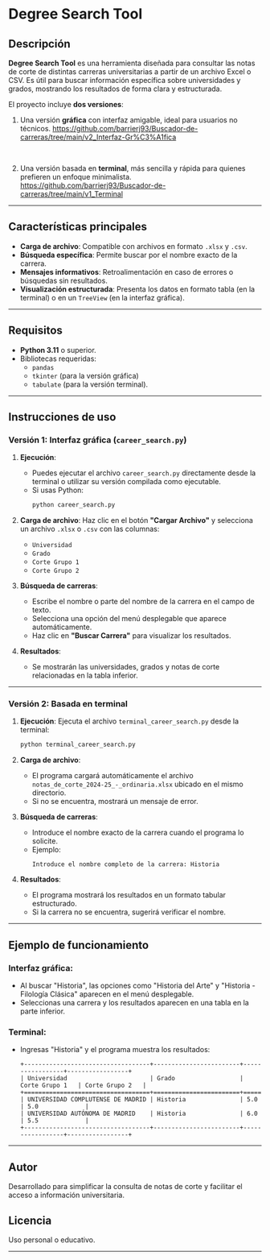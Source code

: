 
# Degree Search Tool

## Descripción
**Degree Search Tool** es una herramienta diseñada para consultar las notas de corte de distintas carreras universitarias a partir de un archivo Excel o CSV. Es útil para buscar información específica sobre universidades y grados, mostrando los resultados de forma clara y estructurada.

El proyecto incluye **dos versiones**:
   &nbsp;

1. Una versión **gráfica** con interfaz amigable, ideal para usuarios no técnicos.
   https://github.com/barrierj93/Buscador-de-carreras/tree/main/v2_Interfaz-Gr%C3%A1fica

   &nbsp;

2. Una versión basada en **terminal**, más sencilla y rápida para quienes prefieren un enfoque minimalista.
   https://github.com/barrierj93/Buscador-de-carreras/tree/main/v1_Terminal 

---

## Características principales
- **Carga de archivo**: Compatible con archivos en formato `.xlsx` y `.csv`.
- **Búsqueda específica**: Permite buscar por el nombre exacto de la carrera.
- **Mensajes informativos**: Retroalimentación en caso de errores o búsquedas sin resultados.
- **Visualización estructurada**: Presenta los datos en formato tabla (en la terminal) o en un `TreeView` (en la interfaz gráfica).

---

## Requisitos
- **Python 3.11** o superior.
- Bibliotecas requeridas:
  - `pandas`
  - `tkinter` (para la versión gráfica)
  - `tabulate` (para la versión terminal).

---

## Instrucciones de uso

### **Versión 1: Interfaz gráfica (`career_search.py`)**

1. **Ejecución**: 
   - Puedes ejecutar el archivo `career_search.py` directamente desde la terminal o utilizar su versión compilada como ejecutable.
   - Si usas Python:
     ```bash
     python career_search.py
     ```
2. **Carga de archivo**: Haz clic en el botón **"Cargar Archivo"** y selecciona un archivo `.xlsx` o `.csv` con las columnas:
   - `Universidad`
   - `Grado`
   - `Corte Grupo 1`
   - `Corte Grupo 2`

3. **Búsqueda de carreras**:
   - Escribe el nombre o parte del nombre de la carrera en el campo de texto.
   - Selecciona una opción del menú desplegable que aparece automáticamente.
   - Haz clic en **"Buscar Carrera"** para visualizar los resultados.

4. **Resultados**: 
   - Se mostrarán las universidades, grados y notas de corte relacionadas en la tabla inferior.

---

### **Versión 2: Basada en terminal**

1. **Ejecución**: Ejecuta el archivo `terminal_career_search.py` desde la terminal:
   ```bash
   python terminal_career_search.py
   ```

2. **Carga de archivo**: 
   - El programa cargará automáticamente el archivo `notas_de_corte_2024-25_-_ordinaria.xlsx` ubicado en el mismo directorio.
   - Si no se encuentra, mostrará un mensaje de error.

3. **Búsqueda de carreras**:
   - Introduce el nombre exacto de la carrera cuando el programa lo solicite.
   - Ejemplo:
     ```
     Introduce el nombre completo de la carrera: Historia
     ```

4. **Resultados**:
   - El programa mostrará los resultados en un formato tabular estructurado.
   - Si la carrera no se encuentra, sugerirá verificar el nombre.

---

## Ejemplo de funcionamiento

### **Interfaz gráfica**:
- Al buscar "Historia", las opciones como "Historia del Arte" y "Historia - Filología Clásica" aparecen en el menú desplegable.
- Seleccionas una carrera y los resultados aparecen en una tabla en la parte inferior.

### **Terminal**:
- Ingresas "Historia" y el programa muestra los resultados:
  ```
  +-----------------------------------+------------------------+-----------------+-----------------+
  | Universidad                       | Grado                  | Corte Grupo 1   | Corte Grupo 2   |
  +===================================+========================+=================+=================+
  | UNIVERSIDAD COMPLUTENSE DE MADRID | Historia               | 5.0             | 5.0             |
  | UNIVERSIDAD AUTÓNOMA DE MADRID    | Historia               | 6.0             | 5.5             |
  +-----------------------------------+------------------------+-----------------+-----------------+
  ```

---

## Autor
Desarrollado para simplificar la consulta de notas de corte y facilitar el acceso a información universitaria.

## Licencia
Uso personal o educativo.

---
